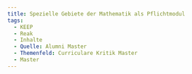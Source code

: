 ```yaml
---
title: Spezielle Gebiete der Mathematik als Pflichtmodul
tags:
  - KEEP
  - Reak
  - Inhalte
  - Quelle: Alumni Master
  - Themenfeld: Curriculare Kritik Master
  - Master
---
```

